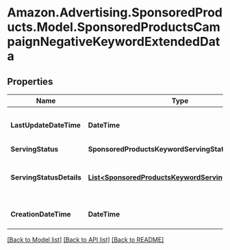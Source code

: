 # Amazon.Advertising.SponsoredProducts.Model.SponsoredProductsCampaignNegativeKeywordExtendedData

## Properties

Name | Type | Description | Notes
------------ | ------------- | ------------- | -------------
**LastUpdateDateTime** | **DateTime** | Last updated date in ISO 8601. | [optional] 
**ServingStatus** | **SponsoredProductsKeywordServingStatus** |  | [optional] 
**ServingStatusDetails** | [**List&lt;SponsoredProductsKeywordServingStatusDetail&gt;**](SponsoredProductsKeywordServingStatusDetail.md) | The serving status reasons of the Keyword | [optional] 
**CreationDateTime** | **DateTime** | Creation date in ISO 8601. | [optional] 

[[Back to Model list]](../README.md#documentation-for-models) [[Back to API list]](../README.md#documentation-for-api-endpoints) [[Back to README]](../README.md)

